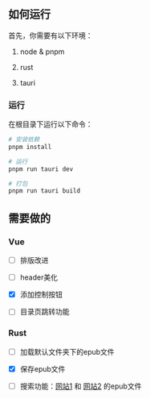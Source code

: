 ## 如何运行

首先，你需要有以下环境：

1. node & pnpm

2. rust

3. tauri

### 运行

在根目录下运行以下命令：

```bash
# 安装依赖
pnpm install
```

```bash
# 运行
pnpm run tauri dev
```

```bash
# 打包
pnpm run tauri build
```

## 需要做的

### Vue

- [ ] 排版改进

- [ ] header美化

- [x] 添加控制按钮

- [ ] 目录页跳转功能

### Rust

- [ ] 加载默认文件夹下的epub文件

- [x] 保存epub文件

- [ ] 搜索功能：[网站1](https://digilibraries.com/) 和 [网站2](https://www.gutenberg.org/) 的epub文件
